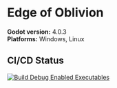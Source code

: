 # Edge of Oblivion
**Godot version:** 4.0.3  
**Platforms:** Windows, Linux
## CI/CD Status
[![Build Debug Enabled Executables](https://github.com/Lunatic-Games/edge-of-oblivion/actions/workflows/godot-build-debug.yml/badge.svg)](https://github.com/Lunatic-Games/edge-of-oblivion/actions/workflows/godot-build-debug.yml)
